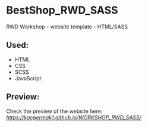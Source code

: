 # BestShop_RWD_SASS
RWD Workshop - website template - HTML/SASS

## Used: 
- HTML
- CSS
- SCSS
- JavaScript

## Preview:
Check the preview of the website here: *https://kacpermak1.github.io/WORKSHOP_RWD_SASS/*
